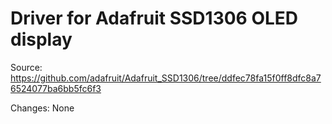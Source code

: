 # Driver for Adafruit SSD1306 OLED display

Source: https://github.com/adafruit/Adafruit_SSD1306/tree/ddfec78fa15f0ff8dfc8a76524077ba6bb5fc6f3

Changes: None
